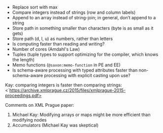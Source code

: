 * Replace sort with max
* Compare integers instead of strings (row and column labels)
* Append to an array instead of string-join; in general, don’t append to a string
* Store path in something smaller than characters (byte is as small as it gets)
* Store path (d, l, u) as numbers, rather than letters
* Is computing faster than reading and writing?
* Number of cores (Amdahl's Law)
* Tuples (tuple types to support optimizing for the compiler, which knows the length)
* Memo functions (`@saxon:memo-function` in PE and EE)
* Is schema-aware processing with typed attributes faster than non-schema-aware processing with explicit casting upon use?

Kay: comparing integers is faster then comparing strings:
<`https://archive.xmlprague.cz/2015/files/xmlprague-2015-proceedings.pdf>

Comments on XML Prague paper:

1. Michael Kay: Modifying arrays or maps might be more efficient than modifying nodes
2. Accumulators (Michael Kay was skeptical)